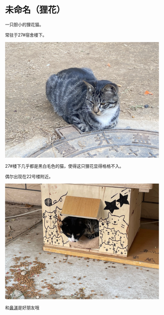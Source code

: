 # 未命名（狸花）

一只胆小的狸花猫。

常驻于27#宿舍楼下。

![](img/05.jpeg)

27#楼下几乎都是黑白毛色的猫，使得这只狸花显得格格不入。

偶尔出现在22号楼附近。

![](img/鼻涕3.jpg)

和[鼻涕](未命名（鼻涕）.md)是好朋友哦
